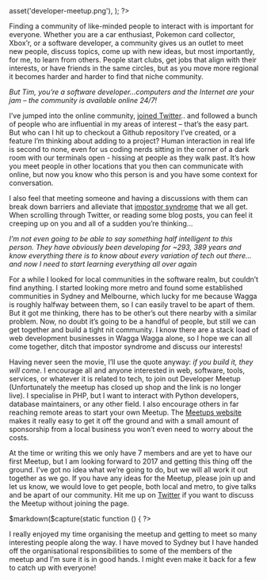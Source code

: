 <?php

use TiMacDonald\Website\Format;
use TiMacDonald\Website\Page;

/**
 * Props.
 *
 * @var string $projectBase
 * @var \TiMacDonald\Website\Request $request
 * @var \TiMacDonald\Website\Url $url
 * @var (callable(string): void) $e
 * @var \TiMacDonald\Website\Markdown $markdown
 * @var \TiMacDonald\Website\Collection $collection
 */

// ...

$page = Page::fromPost(
    file: __FILE__,
    title: 'Being a developer in regional Australia',
    description: "If you're in the Riverina and wanna meet up to discuss all things software - join our local developer Meetup.",
    date: new DateTimeImmutable('@1483069740', new DateTimeZone('Australia/Melbourne')),
    image: $url->asset('developer-meetup.png'),
);

?>

Finding a community of like-minded people to interact with is important for everyone. Whether you are a car enthusiast, Pokemon card collector, Xbox’r, or a software developer, a community gives us an outlet to meet new people, discuss topics, come up with new ideas, but most importantly, for me, to learn from others. People start clubs, get jobs that align with their interests, or have friends in the same circles, but as you move more regional it becomes harder and harder to find that niche community.

_But Tim, you’re a software developer…computers and the Internet are your jam – the community is available online 24/7!_

I’ve jumped into the online community, [joined Twitter](https://twitter.com/timacdonald87).. and followed a bunch of people who are influential in my areas of interest – that’s the easy part. But who can I hit up to checkout a Github repository I’ve created, or a feature I’m thinking about adding to a project? Human interaction in real life is second to none, even for us coding nerds sitting in the corner of a dark room with our terminals open - hissing at people as they walk past. It’s how you meet people in other locations that you then can communicate with online, but now you know who this person is and you have some context for conversation.

I also feel that meeting someone and having a discussions with them can break down barriers and alleviate that [impostor syndrome](https://en.wikipedia.org/wiki/Impostor_syndrome) that we all get. When scrolling through Twitter, or reading some blog posts, you can feel it creeping up on you and all of a sudden you’re thinking...

_I’m not even going to be able to say something half intelligent to this person. They have obviously been developing for ~293, 389 years and know everything there is to know about every variation of tech out there…and now I need to start learning everything all over again_

For a while I looked for local communities in the software realm, but couldn’t find anything. I started looking more metro and found some established communities in Sydney and Melbourne, which lucky for me because Wagga is roughly halfway between them, so I can easily travel to be apart of them. But it got me thinking, there has to be other’s out there nearby with a similar problem. Now, no doubt it’s going to be a handful of people, but still we can get together and build a tight nit community. I know there are a stack load of web development businesses in Wagga Wagga alone, so I hope we can all come together, ditch that impostor syndrome and discuss our interests!

Having never seen the movie, I’ll use the quote anyway: _if you build it, they will come_. I encourage all and anyone interested in web, software, tools, services, or whatever it is related to tech, to join out Developer Meetup (Unfortunately the meetup has closed up shop and the link is no longer live). I specialise in PHP, but I want to interact with Python developers, database maintainers, or any other field. I also encourage others in far reaching remote areas to start your own Meetup. The [Meetups website](https://www.meetup.com) makes it really easy to get it off the ground and with a small amount of sponsorship from a local business you won’t even need to worry about the costs.

At the time or writing this we only have 7 members and are yet to have our first Meetup, but I am looking forward to 2017 and getting this thing off the ground. I’ve got no idea what we’re going to do, but we will all work it out together as we go. If you have any ideas for the Meetup, please join up and let us know, we would love to get people, both local and metro, to give talks and be apart of our community. Hit me up on [Twitter](https://twitter.com/timacdonald87) if you want to discuss the Meetup without joining the page.

<?php $template('update', ['content' => $markdown($capture(static function () { ?>
I really enjoyed my time organising the meetup and getting to meet so many interesting people along the way. I have moved to Sydney but I have handed off the organisational responsibilities to some of the members of the meetup and I'm sure it is in good hands. I might even make it back for a few to catch up with everyone!
<?php })[0])]) ?>
